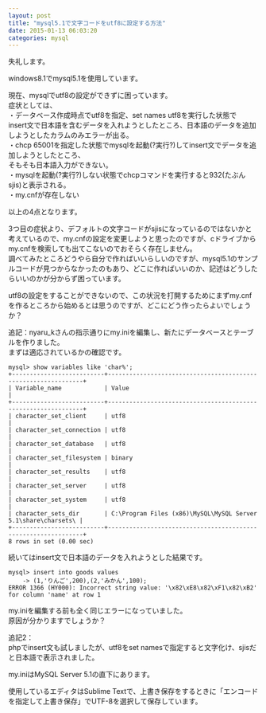 ```yaml
---
layout: post
title: "mysql5.1で文字コードをutf8に設定する方法"
date: 2015-01-13 06:03:20
categories: mysql
---
```

<p>失礼します。 </p>

<p>windows8.1でmysql5.1を使用しています。 </p>

<p>現在、mysqlでutf8の設定ができずに困っています。 <br>
症状としては、 <br>
・データベース作成時点でutf8を指定、set names utf8を実行した状態で <br>
 insert文で日本語を含むデータを入れようとしたところ、日本語のデータを追加しようとしたカラムのみエラーが出る。 <br>
・chcp 65001を指定した状態でmysqlを起動(?実行?)してinsert文でデータを追加しようとしたところ、 <br>
 そもそも日本語入力ができない。 <br>
・mysqlを起動(?実行?)しない状態でchcpコマンドを実行すると932(たぶんsjis)と表示される。 <br>
・my.cnfが存在しない </p>

<p>以上の4点となります。 </p>

<p>3つ目の症状より、デフォルトの文字コードがsjisになっているのではないかと考えているので、my.cnfの設定を変更しようと思ったのですが、cドライブからmy.cnfを検索しても出てこないのでおそらく存在しません。 <br>
調べてみたところどうやら自分で作ればいいらしいのですが、mysql5.1のサンプルコードが見つからなかったのもあり、どこに作ればいいのか、記述はどうしたらいいのかが分からず困っています。 </p>

<p>utf8の設定をすることができないので、この状況を打開するためにまずmy.cnfを作るところから始めるとは思うのですが、どこにどう作ったらよいでしょうか？</p>

<p>追記：nyaru_kさんの指示通りにmy.iniを編集し、新たにデータベースとテーブルを作りました。<br>
まずは適応されているかの確認です。</p>

<pre><code>mysql&gt; show variables like 'char%';
+--------------------------+---------------------------------------------------------------+
| Variable_name            | Value                                                         |
+--------------------------+---------------------------------------------------------------+
| character_set_client     | utf8                                                          |
| character_set_connection | utf8                                                          |
| character_set_database   | utf8                                                          |
| character_set_filesystem | binary                                                        |
| character_set_results    | utf8                                                          |
| character_set_server     | utf8                                                          |
| character_set_system     | utf8                                                          |
| character_sets_dir       | C:\Program Files (x86)\MySQL\MySQL Server 5.1\share\charsets\ |
+--------------------------+---------------------------------------------------------------+
8 rows in set (0.00 sec)
</code></pre>

<p>続いてはinsert文で日本語のデータを入れようとした結果です。</p>

<pre><code>mysql&gt; insert into goods values
    -&gt; (1,'りんご',200),(2,'みかん',100);
ERROR 1366 (HY000): Incorrect string value: '\x82\xE8\x82\xF1\x82\xB2' for column 'name' at row 1
</code></pre>

<p>my.iniを編集する前も全く同じエラーになっていました。<br>
原因が分かりますでしょうか？</p>

<p>追記2：<br>
phpでinsert文も試しましたが、utf8をset namesで指定すると文字化け、sjisだと日本語で表示されました。</p>

<p>my.iniはMySQL Server 5.1の直下にあります。</p>

<p>使用しているエディタはSublime Textで、上書き保存をするときに「エンコードを指定して上書き保存」でUTF-8を選択して保存しています。</p>
